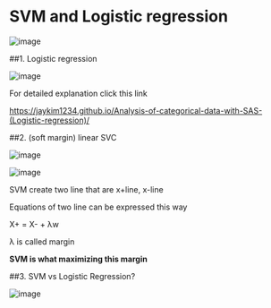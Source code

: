 # **SVM and Logistic regression**

![image](https://user-images.githubusercontent.com/78076248/125557975-eb0d6878-6138-4c20-8eda-04ceb0d31c60.png)

##1. Logistic regression

![image](https://user-images.githubusercontent.com/78076248/125557979-fe58ee4d-ca89-4be7-ae97-d4d5e1e7c098.png)



For detailed explanation click this link

https://jaykim1234.github.io/Analysis-of-categorical-data-with-SAS-(Logistic-regression)/



 

##2. (soft margin) linear SVC



![image](https://user-images.githubusercontent.com/78076248/125557993-bb274155-2726-4db5-8e58-0d90e35c257b.png)

![image](https://user-images.githubusercontent.com/78076248/125557999-3f7581ff-8402-4b6d-942f-140d864b52aa.png)

SVM create two line that are x+line, x-line

Equations of two line can be expressed this way

X+ = X- + λw

λ is called margin

**SVM is what maximizing this margin**

 



##3. SVM vs Logistic Regression?

![image](https://user-images.githubusercontent.com/78076248/125558051-e6684404-6616-4871-ad93-d6eb9d91ecda.png)

